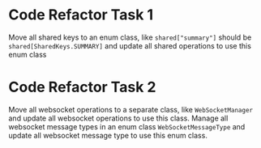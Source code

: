# Code Refactor Task 1
Move all shared keys to an enum class, like `shared["summary"]` should be `shared[SharedKeys.SUMMARY]` and update all shared operations to use this enum class


# Code Refactor Task 2
Move all websocket operations to a separate class, like `WebSocketManager` and update all websocket operations to use this class.
Manage all websocket message types in an enum class `WebSocketMessageType` and update all websocket message type to use this enum class.



